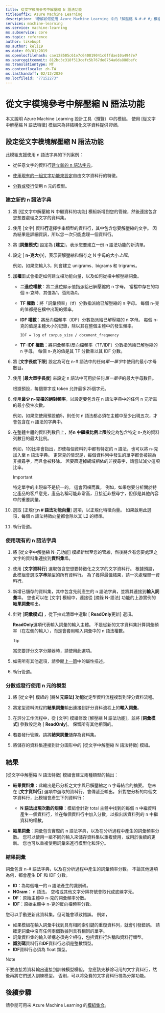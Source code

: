 ```yaml
---
title: 從文字模塊參考中解壓縮 N 語法功能
titleSuffix: Azure Machine Learning
description: '瞭解如何使用 Azure Machine Learning 中的「解壓縮 N-#-# #」模組來為文字資料進行特徵化。'
services: machine-learning
ms.service: machine-learning
ms.subservice: core
ms.topic: reference
author: likebupt
ms.author: keli19
ms.date: 09/01/2019
ms.openlocfilehash: cae128505c61e7c640819041c6ffdae10a4947e7
ms.sourcegitcommit: 812bc3c318f513cefc5b767de8754a6da888befc
ms.translationtype: MT
ms.contentlocale: zh-TW
ms.lasthandoff: 02/12/2020
ms.locfileid: "77152273"
---
```

# <a name="extract-n-gram-features-from-text-module-reference"></a>從文字模塊參考中解壓縮 N 語法功能

本文說明 Azure Machine Learning 設計工具（預覽）中的模組。 使用 [從文字中解壓縮 N 語法特徵] 模組來為非結構化文字資料提供*特徵*。 

## <a name="configuration-of-the-extract-n-gram-features-from-text-module"></a>設定從文字模塊解壓縮 N 語法功能

此模組支援使用 n 語法字典的下列案例：

* 從任意文字的資料行[建立新的 n 語法字典](#create-a-new-n-gram-dictionary)。

* [使用現有的一組文字功能來設定](#use-an-existing-n-gram-dictionary)自由文字資料行的特徵。

* [分數或發行](#score-or-publish-a-model-that-uses-n-grams)使用 n 元的模型。

### <a name="create-a-new-n-gram-dictionary"></a>建立新的 n 語法字典

1.  將 [從文字中解壓縮 N 中繼資料的功能] 模組新增到您的管線，然後連接包含您想要處理之文字的資料集。

1.  使用 [文字] 資料**行**選擇字串類型的資料行，其中包含您要解壓縮的文字。 因為結果是詳細資訊，所以您一次只能處理一個資料行。

1. 將 [**詞彙模式]** 設定為 [**建立**]，表示您要建立一份 n 語法功能的新清單。 

1. 設定 [ **n-克大小**]，表示要解壓縮和儲存之 N 字母的大小*上限*。 

    例如，如果您輸入3，則會建立 unigrams、bigrams 和 trigrams。

1. **加權**函式會指定如何建立檔功能向量，以及如何從檔中解壓縮詞彙。

    * **二進位權數**：將二進位顯示值指派給已解壓縮的 n 字母。 當檔中存在的每個 n-克時，其值為1，否則為0。

    * **TF 權數**：將「詞彙頻率」（tf）分數指派給已解壓縮的 n 字母。 每個 n-克的值都是在檔中出現的頻率。

    * **IDF 權數**：將反向檔頻率（IDF）分數指派給已解壓縮的 n 字母。 每個 n-克的值是主體大小的記錄，除以其在整個主體中的發生頻率。
    
      `IDF = log of corpus_size / document_frequency`
 
    *  **TF-IDF 權數**：將詞彙頻率/反向檔頻率（TF/IDF）分數指派給已解壓縮的 n 字母。 每個 n-克的值是其 TF 分數乘以其 IDF 分數。

1. 將 [**文字長度下限**] 設定為可在 n-# 語法中的任何*單一單字*中使用的最小字母數目。

1. 使用 [**最大單字長度**] 來設定 n 語法中可用於任何*單一單字*的最大字母數目。

    根據預設，每個單字或 token 允許最多25個字元。

1. 使用**最少 n-克檔的絕對頻率**，以設定要包含在 n 語法字典中的任何 n 元所需的最小發生次數。 

    例如，如果您使用預設值5，則任何 n 語法都必須在主體中至少出現五次，才會包含在 n 語法的字典中。 

1.  在整體主體的資料列數目上，將**n 中繼檔比例上限**設定為包含特定 n-克的資料列數目的最大比例。

    例如，1的比率會指出，即使每個資料列中都有特定的 n 語法，也可以將 n-克加入至 n 語法字典。 更常見的情況是，每個資料列中發生的單字都會被視為非搜尋字，而且會被移除。 若要篩選掉網域相依的非搜尋字，請嘗試減少這項比率。

    > [!IMPORTANT]
    > 特定單字的出現率不是統一的。 這會因檔而異。 例如，如果您要分析關於特定產品的客戶意見，產品名稱可能非常高，且接近非搜尋字，但卻是其他內容中的重要詞彙。

1. 選取 [正規化**n # 語法功能向量**] 選項，以正規化特徵向量。 如果啟用此選項，每個 n 語法特徵向量都會除以其 L2 的標準。

1. 執行管道。

### <a name="use-an-existing-n-gram-dictionary"></a>使用現有的 n 語法字典

1.  將 [從文字中解壓縮 N-元功能] 模組新增至您的管線，然後將含有您要處理之文字的資料集連接到**資料集**埠。

1.  使用 [**文字資料行**] 選取包含您想要特徵化之文字的文字資料行。 根據預設，此模組會選取**字串**類型的所有資料行。 為了獲得最佳結果，請一次處理單一資料行。

1. 新增已儲存的資料集，其中包含先前產生的 n 語法字典，並將其連接到**輸入詞彙**埠。 您也可以在 [文字] 模組中，連接從 [摘錄 N-語法] 功能的上游實例的**結果詞彙**輸出。

1. 針對 [**詞彙模式]** ，從下拉式清單中選取 [ **ReadOnly**更新] 選項。

   **ReadOnly**選項代表輸入詞彙的輸入主體。 不是從新的文字資料集計算詞彙頻率（在左側的輸入），而是會套用輸入詞彙中的 n 語法權數。

   > [!TIP]
   > 當您要評分文字分類器時，請使用此選項。

1.  如需所有其他選項，請參閱[上一節](#create-a-new-n-gram-dictionary)中的屬性描述。

1.  執行管道。

### <a name="score-or-publish-a-model-that-uses-n-grams"></a>分數或發行使用 n 元的模型

1.  將 [從文字] 模組的 [將**N 元語法] 功能**從定型資料流程複製到評分資料流程。

1.  將定型資料流程的**結果詞彙**輸出連接到評分資料流程上的**輸入詞彙**。

1.  在評分工作流程中，從 [文字] 模組修改 [解壓縮 N 語法功能]，並將 [**詞彙模式]** 參數設定為 [ **ReadOnly**]。 保留所有其他相同的。

1.  若要發行管線，請將**結果詞彙**儲存為資料集。

1.  將儲存的資料集連接到計分圖形中的 [從文字中解壓縮 N 語法特徵] 模組。

## <a name="results"></a>結果

[從文字中解壓縮 N 語法特徵] 模組會建立兩種類型的輸出： 

* **結果資料集**：此輸出是已分析之文字與已解壓縮之 n 字母結合的摘要。 您未在 [**文字資料行**] 選項中選取的資料行，會傳遞至輸出。 針對您分析的每個文字資料行，此模組會產生下列資料行：

  * **N 語法出現次數的矩陣**：模組會針對 total 主體中找到的每個 n 中繼資料產生一個資料行，並在每個資料行中加入分數，以指出該資料列的 n 中繼資料的權數。 

* **結果詞彙**：詞彙包含實際的 n 語法字典，以及在分析過程中產生的詞彙頻率分數。 您可以使用一組不同的輸入來儲存資料集以重複使用，或用於後續的更新。 您也可以重複使用詞彙來進行模型化和評分。

### <a name="result-vocabulary"></a>結果詞彙

詞彙包含 n-# 語法字典，以及在分析過程中產生的詞彙頻率分數。 不論其他選項為何，都會產生 DF 和 IDF 分數。

+ **ID**：為每個唯一的 n 語法產生的識別碼。
+ **NGram**： n 語法。 空格或其他文字分隔符號會取代成底線字元。
+ **DF**：原始主體中 n-克的詞彙頻率分數。
+ **IDF**：原始主體中 n-克的反向檔頻率分數。

您可以手動更新此資料集，但可能會導致錯誤。 例如，

* 如果模組在輸入詞彙中找到具有相同索引鍵的重復資料列，就會引發錯誤。 請確定詞彙中沒有任何兩個數據列具有相同的單字。
* 詞彙資料集的輸入架構必須完全相符，包括資料行名稱和資料行類型。 
* **識別碼**資料行和**DF**資料行必須是整數類型。 
* **IDF**資料行必須為 float 類型。

> [!Note]
> 不要直接將資料輸出連接到訓練模型模組。 您應該先移除可用的文字資料行，然後再將它們送入訓練模型。 否則，可以將免費的文字資料行視為分類功能。

## <a name="next-steps"></a>後續步驟

請參閱可用來 Azure Machine Learning 的[模組集合](module-reference.md)。
